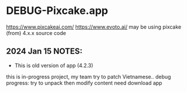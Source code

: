 # DEBUG-Pixcake.app

 https://www.pixcakeai.com/
 https://www.evoto.ai/ may be using pixcake (from) 4.x.x source code
  
## 2024 Jan 15 NOTES:
- This is old version of app (4.2.3)

this is in-progress project, my team try to patch Vietnamese..
debug progress: try to unpack then modify content
need download app
